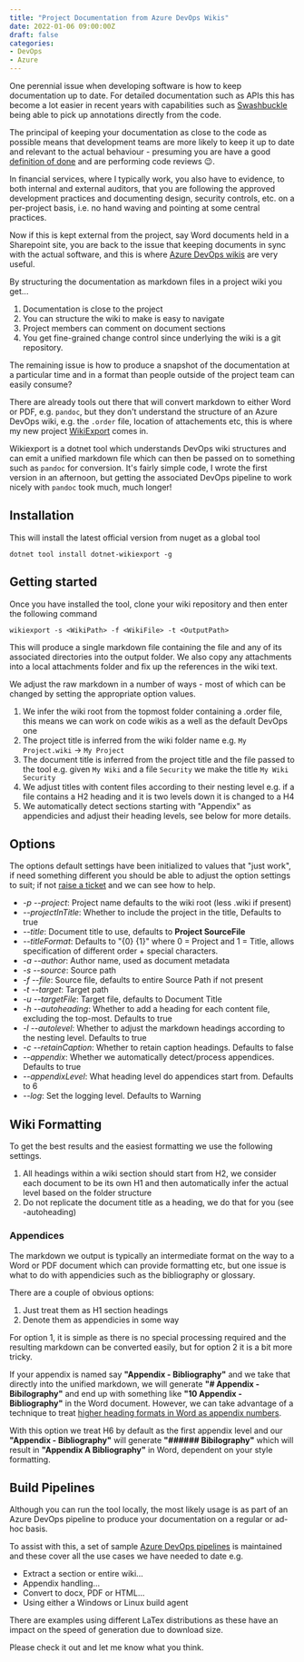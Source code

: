 ```yaml
---
title: "Project Documentation from Azure DevOps Wikis"
date: 2022-01-06 09:00:00Z
draft: false
categories:
- DevOps
- Azure
---
```

One perennial issue when developing software is how to keep documentation up to date. For detailed documentation such as APIs this has become a lot easier in recent years with capabilities such as [Swashbuckle](https://docs.microsoft.com/en-us/aspnet/core/tutorials/getting-started-with-swashbuckle?view=aspnetcore-6.0&tabs=visual-studio) being able to pick up annotations directly from the code.

The principal of keeping your documentation as close to the code as possible means that development teams are more likely to keep it up to date and relevant to the actual behaviour - presuming you are have a good [definition of done](https://www.agilealliance.org/glossary/definition-of-done) and are performing code reviews :wink:.

In financial services, where I typically work, you also have to evidence, to both internal and external auditors, that you are following the approved development practices and documenting design, security controls, etc. on a per-project basis, i.e. no hand waving and pointing at some central practices.

Now if this is kept external from the project, say Word documents held in a Sharepoint site, you are back to the issue that keeping documents in sync with the actual software, and this is where [Azure DevOps wikis](https://docs.microsoft.com/en-us/azure/devops/project/wiki/wiki-create-repo?view=azure-devops&tabs=browser) are very useful.

By structuring the documentation as markdown files in a project wiki you get...

1. Documentation is close to the project
1. You can structure the wiki to make is easy to navigate
1. Project members can comment on document sections
1. You get fine-grained change control since underlying the wiki is a git repository.

The remaining issue is how to produce a snapshot of the documentation at a particular time and in a format than people outside of the project team can easily consume?

There are already tools out there that will convert markdown to either Word or PDF, e.g. `pandoc`, but they don't understand the structure of an Azure DevOps wiki, e.g. the `.order` file, location of attachements etc, this is where my new project [WikiExport](https://github.com/phatcher/wikiexport) comes in.

Wikiexport is a dotnet tool which understands DevOps wiki structures and can emit a unified markdown file which can then be passed on to something such as `pandoc` for conversion. It's fairly simple code, I wrote the first version in an afternoon, but getting the associated DevOps pipeline to work nicely with `pandoc` took much, much longer!

## Installation

This will install the latest official version from nuget as a global tool

```
dotnet tool install dotnet-wikiexport -g
```

## Getting started
Once you have installed the tool, clone your wiki repository and then enter the following command

```
wikiexport -s <WikiPath> -f <WikiFile> -t <OutputPath>
```

This will produce a single markdown file containing the file and any of its associated directories into the output folder. We also copy any attachments into a local attachments folder and fix up the references in the wiki text.

We adjust the raw markdown in a number of ways - most of which can be changed by setting the appropriate option values.

1. We infer the wiki root from the topmost folder containing a .order file, this means we can work on code wikis as a well as the default DevOps one
1. The project title is inferred from the wiki folder name e.g. `My Project.wiki` -> `My Project`
1. The document title is inferred from the project title and the file passed to the tool e.g. given `My Wiki` and a file `Security` we make the title `My Wiki Security`
1. We adjust titles with content files according to their nesting level e.g. if a file contains a H2 heading and it is two levels down it is changed to a H4
1. We automatically detect sections starting with "Appendix" as appendicies and adjust their heading levels, see below for more details.

## Options

The options default settings have been initialized to values that "just work", if need something different you should be able to adjust the option settings to suit; if not [raise a ticket](https://github.com/phatcher/wikiexport/issues) and we can see how to help.

* *-p --project*: Project name defaults to the wiki root (less .wiki if present)
* *--projectInTitle*: Whether to include the project in the title, Defaults to true
* *--title*: Document title to use, defaults to **Project SourceFile**
* *--titleFormat*: Defaults to "{0} {1}" where 0 = Project and 1 = Title, allows specification of different order + special characters.
* *-a --author*: Author name, used as document metadata
* *-s --source*: Source path
* *-f --file*: Source file, defaults to entire Source Path if not present
* *-t --target*: Target path
* *-u --targetFile*: Target file, defaults to Document Title
* *-h --autoheading*: Whether to add a heading for each content file, excluding the top-most. Defaults to true
* *-l --autolevel*: Whether to adjust the markdown headings according to the nesting level. Defaults to true
* *-c --retainCaption*: Whether to retain caption headings. Defaults to false
* *--appendix*: Whether we automatically detect/process appendices. Defaults to true
* *--appendixLevel*: What heading level do appendices start from. Defaults to 6
* *--log*: Set the logging level. Defaults to Warning

## Wiki Formatting

To get the best results and the easiest formatting we use the following settings.

1. All headings within a wiki section should start from H2, we consider each document to be its own H1 and then automatically infer the actual level based on the folder structure
1. Do not replicate the document title as a heading, we do that for you (see -autoheading)

### Appendices
The markdown we output is typically an intermediate format on the way to a Word or PDF document which can provide formatting etc, but one issue is what to do with appendicies such as the bibliography or glossary.

There are a couple of obvious options:

1. Just treat them as H1 section headings
1. Denote them as appendicies in some way

For option 1, it is simple as there is no special processing required and the resulting markdown can be converted easily, but for option 2 it is a bit more tricky.

If your appendix is named say **"Appendix - Bibliography"** and we take that directly into the unified markdown, we will generate **"# Appendix - Bibilography"** and end up with something like **"10 Appendix - Bibliography"** in the Word document. However, we can take advantage of a technique to treat [higher heading formats in Word as appendix numbers](https://shaunakelly.com/word/numbering/numberingappendixes.html).

With this option we treat H6 by default as the first appendix level and our **"Appendix - Bibliography"** will generate **"###### Bibilography"** which will result in **"Appendix A Bibliography"** in Word, dependent on your style formatting.

## Build Pipelines

Although you can run the tool locally, the most likely usage is as part of an Azure DevOps pipeline to produce your documentation on a regular or ad-hoc basis.

To assist with this, a set of sample [Azure DevOps pipelines](https://dev.azure.com/paulhatcher/wikiexport/_git/wikiexport.samples) is maintained and these cover all the use cases we have needed to date e.g.

* Extract a section or entire wiki...
* Appendix handling...
* Convert to docx, PDF or HTML...
* Using either a Windows or Linux build agent

There are examples using different LaTex distributions as these have an impact on the speed of generation due to download size.

Please check it out and let me know what you think.